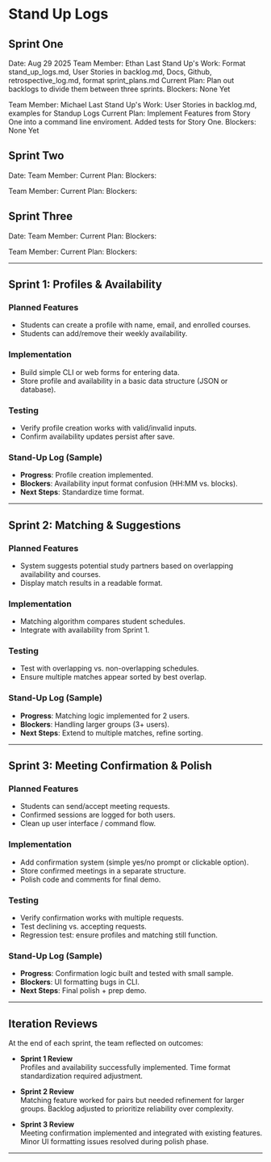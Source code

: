 # Stand Up Logs

## Sprint One
Date: Aug 29 2025
Team Member: Ethan
Last Stand Up's Work: Format stand_up_logs.md, User Stories in backlog.md, Docs, Github, retrospective_log.md, format sprint_plans.md
Current Plan: Plan out backlogs to divide them between three sprints. 
Blockers: None Yet

Team Member: Michael 
Last Stand Up's Work: User Stories in backlog.md, examples for Standup Logs
Current Plan: Implement Features from Story One into a command line enviroment. Added tests for Story One.
Blockers: None Yet


## Sprint Two
Date: 
Team Member: 
Current Plan:
Blockers:

Team Member: 
Current Plan:
Blockers:


## Sprint Three
Date: 
Team Member: 
Current Plan:
Blockers:

Team Member: 
Current Plan:
Blockers:



---

## Sprint 1: Profiles & Availability

### Planned Features
- Students can create a profile with name, email, and enrolled courses.
- Students can add/remove their weekly availability.

### Implementation
- Build simple CLI or web forms for entering data.
- Store profile and availability in a basic data structure (JSON or database).

### Testing
- Verify profile creation works with valid/invalid inputs.
- Confirm availability updates persist after save.

### Stand-Up Log (Sample)
- **Progress**: Profile creation implemented.  
- **Blockers**: Availability input format confusion (HH:MM vs. blocks).  
- **Next Steps**: Standardize time format.

---

## Sprint 2: Matching & Suggestions

### Planned Features
- System suggests potential study partners based on overlapping availability and courses.
- Display match results in a readable format.

### Implementation
- Matching algorithm compares student schedules.
- Integrate with availability from Sprint 1.

### Testing
- Test with overlapping vs. non-overlapping schedules.
- Ensure multiple matches appear sorted by best overlap.

### Stand-Up Log (Sample)
- **Progress**: Matching logic implemented for 2 users.  
- **Blockers**: Handling larger groups (3+ users).  
- **Next Steps**: Extend to multiple matches, refine sorting.

---

## Sprint 3: Meeting Confirmation & Polish

### Planned Features
- Students can send/accept meeting requests.
- Confirmed sessions are logged for both users.
- Clean up user interface / command flow.

### Implementation
- Add confirmation system (simple yes/no prompt or clickable option).
- Store confirmed meetings in a separate structure.
- Polish code and comments for final demo.

### Testing
- Verify confirmation works with multiple requests.
- Test declining vs. accepting requests.
- Regression test: ensure profiles and matching still function.

### Stand-Up Log (Sample)
- **Progress**: Confirmation logic built and tested with small sample.  
- **Blockers**: UI formatting bugs in CLI.  
- **Next Steps**: Final polish + prep demo.

---

## Iteration Reviews

At the end of each sprint, the team reflected on outcomes:

- **Sprint 1 Review**  
  Profiles and availability successfully implemented. Time format standardization required adjustment.  

- **Sprint 2 Review**  
  Matching feature worked for pairs but needed refinement for larger groups. Backlog adjusted to prioritize reliability over complexity.  

- **Sprint 3 Review**  
  Meeting confirmation implemented and integrated with existing features. Minor UI formatting issues resolved during polish phase.  


---


